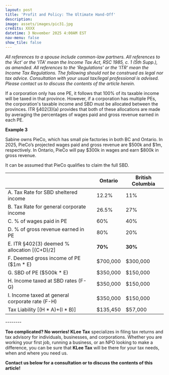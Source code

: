 ```yaml
---
layout: post
title: 'Profit and Policy: The Ultimate Hand-Off'
description: 
image: assets/images/pic31.jpg
credits: XXXX
datetime: 3 November 2025 4:00AM EST
nav-menu: false
show_tile: false
---
```


<!-- Content -->
<div class="row">
  <div class="12u">
  <p><i>All references to a spouse include common-law partners. All references to the ‘Act’ or the 'ITA' mean the Income Tax Act, RSC 1985, c. 1 (5th Supp.), as amended. All references to the ‘Regulations’ or the 'ITR' mean the Income Tax Regulations. The following should not be construed as legal nor tax advice. Consultation with your usual tax/legal professional is advised. Please contact us to discuss the contents of the article herein.</i></p>
  <p>If a corporation only has one PE, it follows that 100% of its taxable income will be taxed in that province. However, if a corporation has multiple PEs, the corporation's taxable income and SBD must be allocated between the provinces. ITR §402(3)(a) provides that both of these allocations are made by averaging the percentages of wages paid and gross revenue earned in each PE.</p>
  <div class="box">
	  <p><b>Example 3</b></p>
    <p>Sabine owns PieCo, which has small pie factories in both BC and Ontario. In 2025, PieCo’s projected wages paid and gross revenue are $500k and $1m, respectively. In Ontario, PieCo will pay $300k in wages and earn $800k in gross revenue.</p>
    <p>It can be assumed that PieCo qualifies to claim the full SBD.</p>
    <div class="table-wrapper">
      <table>
        <thead>
          <tr>
            <th></th>
            <th>Ontario</th>
            <th>British Columbia</th>
          </tr>
        </thead>
        <tbody>
          <tr>
            <td>A. Tax Rate for SBD sheltered income</td>
            <td>12.2%</td>
            <td>11%</td>
          </tr>
          <tr>
            <td>B. Tax Rate for general corporate income</td>
            <td>26.5%</td>
            <td>27%</td>
          </tr>
          <tr>
            <td>C. % of wages paid in PE</td>
            <td>60%</td>
            <td>40%</td>
          </tr>
          <tr>
            <td>D. % of gross revenue earned in PE</td>
            <td>80%</td>
            <td>20%</td>
          </tr>
          <tr>
            <td>E. ITR §402(3) deemed % allocation [(C+D)/2]</td>
            <td><b>70%</b></td>
            <td><b>30%</b></td>
          </tr>
          <tr>
            <td>F. Deemed gross income of PE ($1m * E)</td>
            <td>$700,000</td>
            <td>$300,000</td>
          </tr>
          <tr>
            <td>G. SBD of PE ($500k * E)</td>
            <td>$350,000</td>
            <td>$150,000</td>
          </tr>
          <tr>
            <td>H. Income taxed at SBD rates (F-G)</td>
            <td>$350,000</td>
            <td>$150,000</td>
          </tr>
          <tr>
            <td>I. Income taxed at general corporate rate (F-H)</td>
            <td>$350,000</td>
            <td>$150,000</td>
          </tr>
          <tr>
            <td>Tax Liability [(H * A)+(I * B)]</td>
            <td>$135,450</td>
            <td>$57,000</td>
          </tr>
        </tbody>
      </table>
    </div>
  </div>
  <p>--------</p>
  <p><b>Too complicated? No worries! KLee Tax</b> specializes in filing tax returns and tax advisory for individuals, businesses, and corporations. Whether you are working your first job, running a business, or an NPO looking to make a difference, you can be sure that <b>KLee Tax</b> will be there for your tax needs, when and where you need us.</p>
  <p><b>Contact us below for a consultation or to discuss the contents of this article!</b></p>
